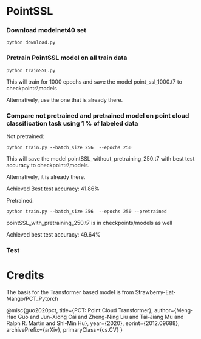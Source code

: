 # PointSSL

### Download modelnet40 set

`python download.py`

### Pretrain PointSSL model on all train data

`python trainSSL.py`

This will train for 1000 epochs and save the model point_ssl_1000.t7 to checkpoints\models

Alternatively, use the one that is already there.


### Compare not pretrained and pretrained model on point cloud classification task using 1 % of labeled data

Not pretrained:

`python train.py --batch_size 256  --epochs 250`

This will save the model pointSSL_without_pretraining_250.t7 with best test accuracy to checkpoints\models.

Alternatively, it is already there. 

Achieved Best test accuracy: 41.86%

Pretrained:

`python train.py --batch_size 256  --epochs 250 --pretrained`

pointSSL_with_pretraining_250.t7 is in checkpoints/models as well

Achieved best test accuracy: 49.64%

### Test



# Credits

The basis for the Transformer based model is from Strawberry-Eat-Mango/PCT_Pytorch

@misc{guo2020pct,
      title={PCT: Point Cloud Transformer}, 
      author={Meng-Hao Guo and Jun-Xiong Cai and Zheng-Ning Liu and Tai-Jiang Mu and Ralph R. Martin and Shi-Min Hu},
      year={2020},
      eprint={2012.09688},
      archivePrefix={arXiv},
      primaryClass={cs.CV}
}